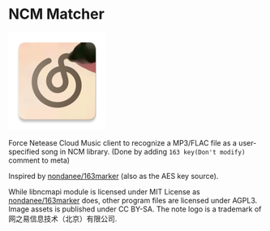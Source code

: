 # NCM Matcher

![](app/src/main/res/mipmap-xxxhdpi/ic_launcher.png)

Force Netease Cloud Music client to recognize a MP3/FLAC file as a user-specified song in NCM
library.
(Done by adding `163 key(Don't modify)` comment to meta)

Inspired by [nondanee/163marker](https://github.com/nondanee/163marker/) (also as the AES key
source).

While libncmapi module is licensed under MIT License
as [nondanee/163marker](https://github.com/nondanee/163marker/) does, other program files are
licensed under AGPL3. Image assets is published under CC BY-SA. The note logo is a trademark of
网之易信息技术（北京）有限公司.